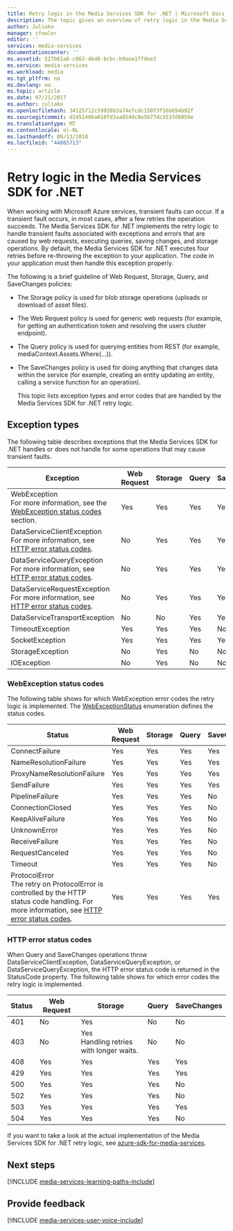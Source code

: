 ```yaml
---
title: Retry logic in the Media Services SDK for .NET | Microsoft Docs
description: The topic gives an overview of retry logic in the Media Services SDK for .NET.
author: Juliako
manager: cfowler
editor: ''
services: media-services
documentationcenter: ''
ms.assetid: 527b61a6-c862-4bd8-bcbc-b9aea1ffdee3
ms.service: media-services
ms.workload: media
ms.tgt_pltfrm: na
ms.devlang: na
ms.topic: article
ms.date: 07/21/2017
ms.author: juliako
ms.openlocfilehash: 34125712c59938b3a74e7cdc150f3f16b694b92f
ms.sourcegitcommit: d1451406a010fd3aa854dc8e5b77dc5537d8050e
ms.translationtype: MT
ms.contentlocale: nl-NL
ms.lasthandoff: 09/13/2018
ms.locfileid: "44865713"
---
```

# <a name="retry-logic-in-the-media-services-sdk-for-net"></a>Retry logic in the Media Services SDK for .NET
When working with Microsoft Azure services, transient faults can occur. If a transient fault occurs, in most cases, after a few retries the operation succeeds. The Media Services SDK for .NET implements the retry logic to handle transient faults associated with exceptions and errors that are caused by web requests, executing queries, saving changes, and storage operations.  By default, the Media Services SDK for .NET executes four retries before re-throwing the exception to your application. The code in your application must then handle this exception properly.  

 The following is a brief guideline of Web Request, Storage, Query, and SaveChanges policies:  

* The Storage policy is used for blob storage operations (uploads or download of asset files).  
* The Web Request policy is used for generic web requests (for example, for getting an authentication token and resolving the users cluster endpoint).  
* The Query policy is used for querying entities from REST (for example, mediaContext.Assets.Where(…)).  
* The SaveChanges policy is used for doing anything that changes data within the service (for example, creating an entity updating an entity, calling a service function for an operation).  
  
  This topic lists exception types and error codes that are handled by the Media Services SDK for .NET retry logic.  

## <a name="exception-types"></a>Exception types
The following table describes exceptions that the Media Services SDK for .NET handles or does not handle for some operations that may cause transient faults.  

| Exception | Web Request | Storage | Query | SaveChanges |
| --- | --- | --- | --- | --- |
| WebException<br/>For more information, see the [WebException status codes](media-services-retry-logic-in-dotnet-sdk.md#WebExceptionStatus) section. |Yes |Yes |Yes |Yes |
| DataServiceClientException<br/> For more information, see [HTTP error status codes](media-services-retry-logic-in-dotnet-sdk.md#HTTPStatusCode). |No |Yes |Yes |Yes |
| DataServiceQueryException<br/> For more information, see [HTTP error status codes](media-services-retry-logic-in-dotnet-sdk.md#HTTPStatusCode). |No |Yes |Yes |Yes |
| DataServiceRequestException<br/> For more information, see [HTTP error status codes](media-services-retry-logic-in-dotnet-sdk.md#HTTPStatusCode). |No |Yes |Yes |Yes |
| DataServiceTransportException |No |No |Yes |Yes |
| TimeoutException |Yes |Yes |Yes |No |
| SocketException |Yes |Yes |Yes |Yes |
| StorageException |No |Yes |No |No |
| IOException |No |Yes |No |No |

### <a name="WebExceptionStatus"></a> WebException status codes
The following table shows for which WebException error codes the retry logic is implemented. The [WebExceptionStatus](http://msdn.microsoft.com/library/system.net.webexceptionstatus.aspx) enumeration defines the status codes.  

| Status | Web Request | Storage | Query | SaveChanges |
| --- | --- | --- | --- | --- |
| ConnectFailure |Yes |Yes |Yes |Yes |
| NameResolutionFailure |Yes |Yes |Yes |Yes |
| ProxyNameResolutionFailure |Yes |Yes |Yes |Yes |
| SendFailure |Yes |Yes |Yes |Yes |
| PipelineFailure |Yes |Yes |Yes |No |
| ConnectionClosed |Yes |Yes |Yes |No |
| KeepAliveFailure |Yes |Yes |Yes |No |
| UnknownError |Yes |Yes |Yes |No |
| ReceiveFailure |Yes |Yes |Yes |No |
| RequestCanceled |Yes |Yes |Yes |No |
| Timeout |Yes |Yes |Yes |No |
| ProtocolError <br/>The retry on ProtocolError is controlled by the HTTP status code handling. For more information, see [HTTP error status codes](media-services-retry-logic-in-dotnet-sdk.md#HTTPStatusCode). |Yes |Yes |Yes |Yes |

### <a name="HTTPStatusCode"></a> HTTP error status codes
When Query and SaveChanges operations throw DataServiceClientException, DataServiceQueryException, or DataServiceQueryException, the HTTP error status code is returned in the StatusCode property.  The following table shows for which error codes the retry logic is implemented.  

| Status | Web Request | Storage | Query | SaveChanges |
| --- | --- | --- | --- | --- |
| 401 |No |Yes |No |No |
| 403 |No |Yes<br/>Handling retries with longer waits. |No |No |
| 408 |Yes |Yes |Yes |Yes |
| 429 |Yes |Yes |Yes |Yes |
| 500 |Yes |Yes |Yes |No |
| 502 |Yes |Yes |Yes |No |
| 503 |Yes |Yes |Yes |Yes |
| 504 |Yes |Yes |Yes |No |

If you want to take a look at the actual implementation of the Media Services SDK for .NET retry logic, see [azure-sdk-for-media-services](https://github.com/Azure/azure-sdk-for-media-services/tree/dev/src/net/Client/TransientFaultHandling).

## <a name="next-steps"></a>Next steps
[!INCLUDE [media-services-learning-paths-include](../../../includes/media-services-learning-paths-include.md)]

## <a name="provide-feedback"></a>Provide feedback
[!INCLUDE [media-services-user-voice-include](../../../includes/media-services-user-voice-include.md)]


